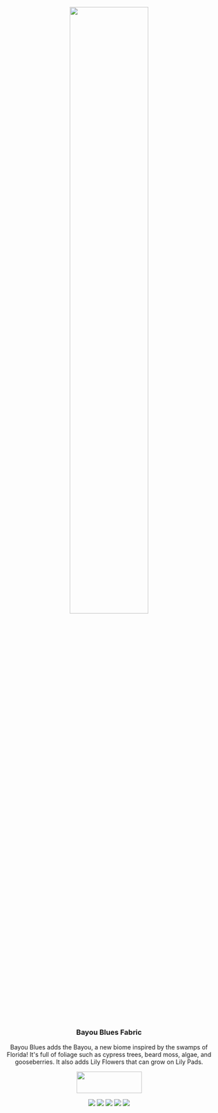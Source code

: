 <p align="center"><img src="https://raw.githubusercontent.com/teamauroramods/BayouBlues-Forge/master/src/main/resources/logo.png" width=60%></p>
<h3 align="center">Bayou Blues Fabric</h3>

<p align="center">Bayou Blues adds the Bayou, a new biome inspired by the swamps of Florida! It's full of foliage such as cypress trees, beard moss, algae, and gooseberries. It also adds Lily Flowers that can grow on Lily Pads.</p>
<p align="center">
  <a title="Fabric API" href="https://www.curseforge.com/minecraft/mc-mods/fabric-api">
    <img src="https://i.imgur.com/Ol1Tcf8.png" width="151" height="50" />
  </a>
</p>
<p align="center">
  <a href="https://discord.gg/VzXSCFp"><img src="https://img.shields.io/discord/440256241932173323?label=&color=898324&labelColor=76B92C&logo=Discord&logoColor=898324&style=for-the-badge"></a>
    <a href="https://twitter.com/teamauroramods"><img src="https://img.shields.io/twitter/follow/teamauroramods?label=&color=898324&labelColor=76B92C&logo=Twitter&logoColor=898324&style=for-the-badge"></a>
  <a href="https://www.curseforge.com/minecraft/mc-mods/bayou-blues-fabric"><img src="http://cf.way2muchnoise.eu/493949.svg?badge_style=for_the_badge"></a>
    <a href="https://github.com/teamauroramods/BayouBlues-Fabric/blob/1.17/LICENSE"><img src="https://img.shields.io/badge/License-All%20rights%20reserved-red.svg?style=for-the-badge&color=898324&labelColor=76B92C"></a>
    <a href="https://www.curseforge.com/minecraft/mc-mods/bayou-blues-fabric"><img src="http://cf.way2muchnoise.eu/versions/493949.svg?badge_style=for_the_badge"></a>
</p>


